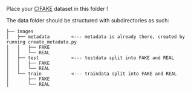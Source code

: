 Place your [CIFAKE](https://www.kaggle.com/datasets/birdy654/cifake-real-and-ai-generated-synthetic-images) dataset in this folder ! 

The data folder should be structured with subdirectories as such: 
```
├── images
│   ├── metadata        <--- metadata is already there, created by running create_metadata.py
│   │   ├── FAKE
│   │   └── REAL
│   ├── test            <--- testdata split into FAKE and REAL
│   │   ├── FAKE
│   │   └── REAL
│   └── train           <--- traindata split into FAKE and REAL
│       ├── FAKE
│       └── REAL
```